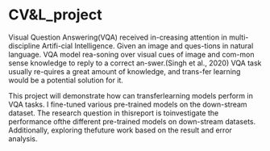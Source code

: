 # CV&L_project
Visual Question Answering(VQA) received in-creasing  attention  in  multi-discipline  Artifi-cial  Intelligence.   Given  an  image  and  ques-tions  in  natural  language. VQA  model  rea-soning  over  visual  cues  of  image  and  com-mon sense knowledge to reply to a correct an-swer.(Singh et al., 2020) VQA task usually re-quires a great amount of knowledge, and trans-fer learning would be a potential solution for it.

This project will demonstrate how can transferlearning models perform in VQA tasks. I fine-tuned various pre-trained models on the down-stream dataset.  The research question in thisreport  is  toinvestigate the performance ofthe different pre-trained models on down-stream datasets.  Additionally, exploring thefuture work based on the result and error analysis.
